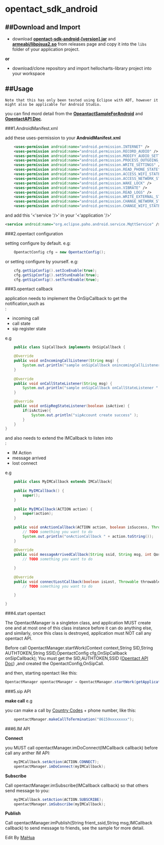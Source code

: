 opentact_sdk_android
====================

##Download and Import
---

 - download **[opentact-sdk-android-[version].jar](https://github.com/opentact/opentact_sdk_android/releases)** and **[armeabi/libpjsua2.so](https://github.com/opentact/opentact_sdk_android/releases)** from releases page and copy it into the `libs` folder of your
 application project.

 **or**
 
 - download/clone repository and import hellocharts-library project into your workspace

##Usage
---

    Note that this has only been tested using ​Eclipse with ADT, however it might also be applicable for ​Android Studio.

you can find mord detail from the **[OpeantactSampleForAndroid]()** and **[OpentactAPI Doc](http://opentact-api-documentation.readthedocs.org/en/latest/index.html#)**.

###1.AndroidManifest.xml

add these uses-permission to your **AndroidManifest.xml**

```xml
    <uses-permission android:name="android.permission.INTERNET" />
    <uses-permission android:name="android.permission.RECORD_AUDIO" />
    <uses-permission android:name="android.permission.MODIFY_AUDIO_SETTINGS" />
    <uses-permission android:name="android.permission.PROCESS_OUTGOING_CALLS" />
    <uses-permission android:name="android.permission.WRITE_SETTINGS" />
    <uses-permission android:name="android.permission.READ_PHONE_STATE" />
    <uses-permission android:name="android.permission.ACCESS_WIFI_STATE" />
    <uses-permission android:name="android.permission.ACCESS_NETWORK_STATE" />
    <uses-permission android:name="android.permission.WAKE_LOCK" />
    <uses-permission android:name="android.permission.VIBRATE" />
    <uses-permission android:name="android.permission.READ_LOGS" />
    <uses-permission android:name="android.permission.WRITE_EXTERNAL_STORAGE" />
    <uses-permission android:name="android.permission.CHANGE_NETWORK_STATE"/>
    <uses-permission android:name="android.permission.CHANGE_WIFI_STATE"/>
```

and add this '<'service '/>' in your '<'application '/>'

```xml
<service android:name="org.eclipse.paho.android.service.MqttService" />

```

###2.opentact configuration

setting configure by default. e.g:

```java
    OpentactConfig cfg = new OpentactConfig();
```

or setting configure by yourself. e.g:

```java
    cfg.getSipConfig().setIceEnable(true);
    cfg.getSipConfig().setStunEnable(true);
	cfg.getSipConfig().setTurnEnable(true);
```

###3.opentact callback

application needs to implement the OnSipCallback to get the notification,such as <br>:
 - incoming call<br>
 - call state<br>
 - sip register state<br>

e.g

```java
    public class SipCallback implements OnSipCallback {

    @Override
	public void onIncomingCallListener(String msg) {
		System.out.println("sample onSipCallback onincomingCallListener " + msg);
	}
	
	@Override
	public void onCallStateListener(String msg) {
		System.out.println("sample onSipCallback onCallStateListener " + msg);
	}

	@Override
	public void onSipRegStateListener(boolean isActive) {
		if(isActive){
			System.out.println("sipAccount create success" );
		}
	}
}
```

and also needs to extend the IMCallback to listen into<br>:
 - IM Action<br>
 - message arrived<br>
 - lost connect
 
e.g

```java
    public class MyIMCallback extends IMCallback{
    
    public MyIMCallback() {
    	super();
	}
    
    public MyIMCallback(ACTION action) {
    	super(action);
	}
    
    public void onActionCallback(ACTION action, boolean isSuccess, Throwable throwable) {
    	// TODO something you want to do
		System.out.println("onActionCallback " + action.toString());
	}
    
    @Override
    public void messageArrivedCallback(String ssid, String msg, int Qos) {
		// TODO something you want to do

	}
    
    @Override
    public void connectLostCallback(boolean isLost, Throwable throwable) {
		// TODO something you want to do

	}

}
```

###4.start opentact

The OpentactManager is a singleton class, and application MUST create one and at most one of this class instance before it can do anything else,
and similarly, once this class is destroyed, application must NOT call any opentact API.

Before call OpentactManager.startWork(Context context,String SID,String AUTHTOKEN,String SSID,OpentactConfig cfg,OnSipCallback onSipCallback);
 You must get the SID,AUTHTOKEN,SSID ([Opentact API Doc](http://opentact-api-documentation.readthedocs.org/en/latest/index.html#))  ,and created the OpentactConfig,OnSipCall. 

and then, starting opentact like this:
```java
OpentactManager opentactManager = OpentactManager.startWork(getApplicationContext(), SID, AUTHTOKEN, SSID, cfg, onSipCallback);
```

###5.sip API

**make call** e.g

you can make a call by [Country Codes](https://countrycode.org/) + phone number, like this:
```java
    opentactManager.makeCallToTermination("86159xxxxxxxx");
```

###6.IM API 

**Connect** 

you MUST call opentactManager.imDoConnect(IMCallback callback) before call any anther IM API:
```java
    myIMCallback.setAction(ACTION.CONNECT);
    opentactManager.imDoConnect(myIMCallback);
```

**Subscribe**

Call opentactManager.imSubscribe(IMCallback callback) so that others send message to you:
```java
    myIMCallback.setAction(ACTION.SUBSCRIBE);
    opentactManager.imSubscribe(myIMCallback);
```

**Publish**

Call opentactManager.imPublish(String frient_ssid,String msg,IMCallback callback) to send message to friends,
see the sample for more detail.


Edit By [MaHua](http://mahua.jser.me)